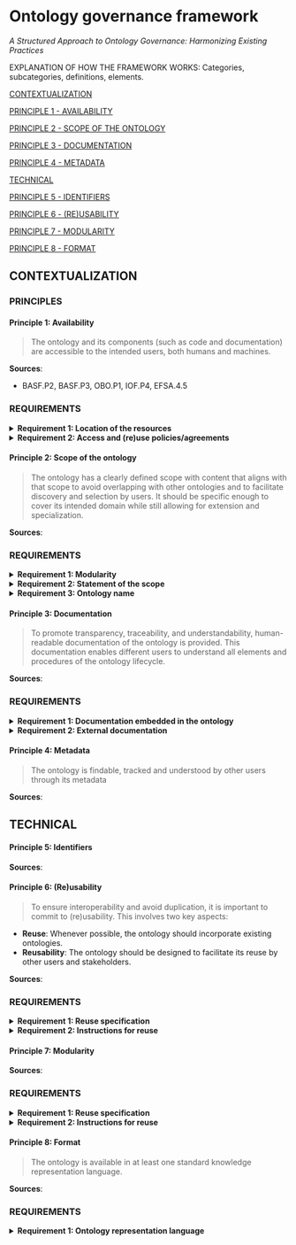 # Ontology governance framework

*A Structured Approach to Ontology Governance:
Harmonizing Existing Practices*

EXPLANATION OF HOW THE FRAMEWORK WORKS: Categories, subcategories, definitions, elements.

[CONTEXTUALIZATION](#contextualization)

[PRINCIPLE 1 - AVAILABILITY](#principle-1-availability)

[PRINCIPLE 2 - SCOPE OF THE ONTOLOGY](#principle-2-scope-of-the-ontology)

[PRINCIPLE 3 - DOCUMENTATION](#principle-3-documentation)

[PRINCIPLE 4 - METADATA](#principle-4-metadata)

[TECHNICAL](#technical)

[PRINCIPLE 5 - IDENTIFIERS](#principle-5-identifiers)

[PRINCIPLE 6 - (RE)USABILITY](#principle-6-reusability)

[PRINCIPLE 7 - MODULARITY](#principle-7-modularity)

[PRINCIPLE 8 - FORMAT](#principle-8-format)



## CONTEXTUALIZATION

###  PRINCIPLES


#### Principle 1: Availability

>  The ontology and its components (such as code and documentation) are accessible to the intended users, both humans and machines.

**Sources**:
- BASF.P2, BASF.P3, OBO.P1, IOF.P4, EFSA.4.5

###  REQUIREMENTS

<details>
<summary><strong>Requirement 1: Location of the resources</strong></summary>

There MUST be defined the location where the users target will have the resources available. This location can be:
- Ontology portal or catalogue (e.g. LOV, Bioportal)
- Project specific web page (SAREF) 
- Git repository (FIBO)

<details><summary><strong>GUIDELINES</strong></summary>
Publication of ontology in Git repository: Indicate in the ontology with metadata the repository in ehich the ontology is maintained with schema:codeRepositor. </details></details>

<details>

<summary><strong>Requirement 2: Access and (re)use policies/agreements</strong></summary>
There MUST be indicated what are the terms and conditions to access the ontology resources and how to (re)use them.
<details><summary><strong> GUIDELINES </strong></summary>
It is recommended to indicate the access and (re)use conditions can be indicated at two levels: 

1) At the repository, or other location level, by adding for example a LICENSE document where the indications are written in a human-readable manner. For example: LINCENSE document in FIBO. 

2) At the resource level, adding it in a machine-readble manner. The most common practice is to choose a licence with an URI that is resolvable and supports content negotation. Some of the most common annotations to indicate the license are:

- dct:license
- dcterms:rights
- schema:license
- cc:license </details></details>

</details>


#### Principle 2: Scope of the ontology
> The ontology has a clearly defined scope with content that aligns with that scope to avoid overlapping with other ontologies and to facilitate discovery and selection by users. It should be specific enough to cover its intended domain while still allowing for extension and specialization.

**Sources**:

###  REQUIREMENTS

<details>
<summary><strong>Requirement 1: Modularity</strong></summary>

The scope of the ontology should be narrow and small enough to support modularity. 
</details>

<details><summary><strong>Requirement 2: Statement of the scope</strong></summary>

This scope has to be clearly and briefly stated, in any "manifestation" of the ontology. 

<details><summary><strong>GUIDELINES</strong></summary>
This scope should be clearly stated. A good practice is to use the annotation dcterms:abstract or rdfs:comment, where a brief and formal description of the scope and context can be added to the ontology.  </details></details>

</details>

<details><summary><strong>Requirement 3: Ontology name</strong></summary>
The title/name of the ontology must be aligned with the defined scope. 
</details>

#### Principle 3: Documentation

>  To promote transparency, traceability, and understandability, human-readable documentation of the ontology is provided. This documentation enables different users to understand all elements and procedures of the ontology lifecycle.

**Sources**:

###  REQUIREMENTS

<details>
<summary><strong>Requirement 1: Documentation embedded in the ontology</strong></summary>
 This is information is indicated in the code of the ontology using annotation properties and metadata. Here there must be detailed documentation at two levels:

1) **Ontology level**: It provides information, as metadata, for the whole ontology. It should be indicated:
* Ontology creator(s)
* Ontology maintainer(s)
* Licence
* Version
* Scope and description
2) **Term level**: It involves documentation for the individual representations. For each entity and property it should be added:
* Labels: A descriptive and unique label must be added to each term (see Identifiers)
* Textual definition: Natural language definition that facilitates the understanding of the notion. These must be unique within the ontology, and they should be avoid ambiguousity. The individual name of each element must not be used in the definition itself.
* Source of the definition: there should be noted in annotations which is the source of the textual definition.
<details><summary><strong>GUIDELINES</strong></summary>

- For guidelines on what metadata add, see Metadata section. 
- The textual definitions can be added using skos:definition or rdfs:comment
- If there is an adoption of a term from another ontology, there should be indicated using the annotation rdfs:isDefinedBy

  </details></details>

</details>

<details><summary><strong>Requirement 2: External documentation</strong></summary>

Additional information, provided in external files and documents. 
* Use cases/user stories
* Requirements (CQs)
* Diagrams: A common notation should be used to represent the different elements of the ontology. 
* SPARQL queries
* Instructions for change request
* Documentation on how to acces and use the resources 
* Documentation on deprecation policy
  
<details><summary><strong>GUIDELINES</strong></summary>

Regarding the external documentation, it can be published as static documents (e.g. a PDF document) or interactive HTML pages. Nowadays, there are tools that support the development and publication automatically of the ontology documentation using its serialization such as: 
- Ontoology: 
- WIDOCO
- LODE
- Protégé OWLDoc
- DOWL
- SpecGen
  </details></details>

</details>

#### Principle 4: Metadata
> The ontology is findable, tracked and understood by other users through its metadata

**Sources**:

## TECHNICAL

#### Principle 5: Identifiers
>

**Sources**:

#### Principle 6: (Re)usability
> To ensure interoperability and avoid duplication, it is important to commit to (re)usability. This involves two key aspects:
- **Reuse**: Whenever possible, the ontology should incorporate existing ontologies.
- **Reusability**: The ontology should be designed to facilitate its reuse by other users and stakeholders.

**Sources**:

###  REQUIREMENTS

<details>
<summary><strong>Requirement 1: Reuse specification </strong></summary>

Whenever applicable, a search should be conducted for well-known ontologies to identify any existing elements that may be useful to reuse. 

>[!note] While it is always advisable to reuse standard well-known ontologies, vocabularies, and/or terminologies, the priority must be to select those that best align with the established requirements of your ontology and meet a minimum quality standard.

<details><summary><strong>GUIDELINES</strong></summary>
It is recommended to add in an external document a brief explanation describing which and how other ontologies are reused. 
 </details></details>

<details>
<summary><strong>Requirement 2: Instructions for reuse </strong></summary>


<details><summary><strong>GUIDELINES</strong></summary>

 </details></details>

 #### Principle 7: Modularity
> 

**Sources**:

###  REQUIREMENTS

<details>
<summary><strong>Requirement 1: Reuse specification </strong></summary>

Whenever applicable, a search should be conducted for well-known ontologies to identify any existing elements that may be useful to reuse. 

>[!note] While it is always advisable to reuse standard well-known ontologies, vocabularies, and/or terminologies, the priority must be to select those that best align with the established requirements of your ontology and meet a minimum quality standard.

<details><summary><strong>GUIDELINES</strong></summary>
It is recommended to add in an external document a brief explanation describing which and how other ontologies are reused. 
 </details></details>

<details>
<summary><strong>Requirement 2: Instructions for reuse </strong></summary>


<details><summary><strong>GUIDELINES</strong></summary>

 </details></details>

#### Principle 8: Format
> The ontology is available in at least one standard knowledge representation language. 

**Sources**:

###  REQUIREMENTS

<details>
<summary><strong>Requirement 1: Ontology representation language </strong></summary>

The ontology MUST be encoded and available in one or multiple representation common formal languages.

<details><summary><strong>GUIDELINES</strong></summary>
In order to decide which representation language you are going to use, it is important to establish what your requirements are regarding the level of expressiveness of the language needed, and the use that you will give to the ontology.  The most common knowledge representation language used for ontologies are:

1) OWL¿2?
2) RDF(S)
3) Common logic
4) SKOS?

>[!note] For ontologies of belonging to the biomedical domain, it is also common to use the OBO format. This is not a formal ontology language but a common format developed by the OBO Foundry to represent in a more human-readable manner although with less expressivity than OWL. 

OWL and RDF(S) can be serialized in multiple well-know syntaxis such as:
- Turtle
- N-triples
- RDF/XML
- JSON-LD

 There is a wide range of tools that allows you to encode and export the ontology in those formats:
- Protégé
- Chowlk
- Ontology Development Kit
- VocBench
- Fluent Editor
 </details></details>





